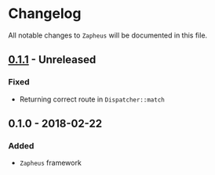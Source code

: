 # Changelog

All notable changes to `Zapheus` will be documented in this file.

## [0.1.1](https://github.com/zapheus/zapheus/compare/v0.1.0...v0.1.1) - Unreleased

### Fixed
- Returning correct route in `Dispatcher::match`

## 0.1.0 - 2018-02-22

### Added
- `Zapheus` framework